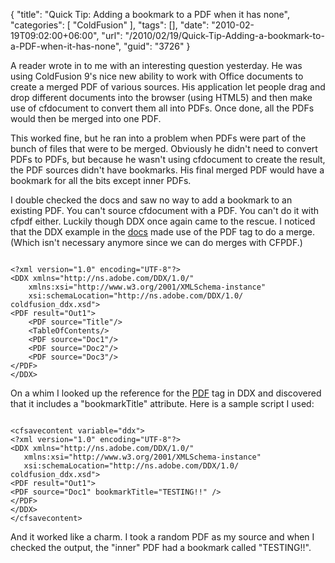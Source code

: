 {
	"title": "Quick Tip: Adding a bookmark to a PDF when it has none",
	"categories": [
		"ColdFusion"
	],
	"tags": [],
	"date": "2010-02-19T09:02:00+06:00",
	"url": "/2010/02/19/Quick-Tip-Adding-a-bookmark-to-a-PDF-when-it-has-none",
	"guid": "3726"
}

A reader wrote in to me with an interesting question yesterday. He was using ColdFusion 9's nice new ability to work with Office documents to create a merged PDF of various sources. His application let people drag and drop different documents into the browser (using HTML5) and then make use of cfdocument to convert them all into PDFs. Once done, all the PDFs would then be merged into one PDF.
<!--more-->
<p>
This worked fine, but he ran into a problem when PDFs were part of the bunch of files that were to be merged. Obviously he didn't need to convert PDFs to PDFs, but because he wasn't using cfdocument to create the result, the PDF sources didn't have bookmarks. His final merged PDF would have a bookmark for all the bits except inner PDFs. 
<p>
I double checked the docs and saw no way to add a bookmark to an existing PDF. You can't source cfdocument with a PDF. You can't do it with cfpdf either. Luckily though DDX once again came to the rescue. I noticed that the DDX example in the <a href="http://help.adobe.com/en_US/ColdFusion/9.0/CFMLRef/WSc3ff6d0ea77859461172e0811cbec22c24-7995.html">docs</a> made use of the PDF tag to do a merge. (Which isn't necessary anymore since we can do merges with CFPDF.) 
<p>
<code>
&lt;?xml version="1.0" encoding="UTF-8"?&gt; 
&lt;DDX xmlns="http://ns.adobe.com/DDX/1.0/"  
    xmlns:xsi="http://www.w3.org/2001/XMLSchema-instance" 
    xsi:schemaLocation="http://ns.adobe.com/DDX/1.0/ coldfusion_ddx.xsd"&gt; 
&lt;PDF result="Out1"&gt; 
    &lt;PDF source="Title"/&gt; 
    &lt;TableOfContents/&gt; 
    &lt;PDF source="Doc1"/&gt; 
    &lt;PDF source="Doc2"/&gt; 
    &lt;PDF source="Doc3"/&gt; 
&lt;/PDF&gt; 
&lt;/DDX&gt;
</code>
<p>
On a whim I looked up the reference for the <a href="http://livedocs.adobe.com/livecycle/es/sdkHelp/programmer/sdkHelp/wwhelp/wwhimpl/js/html/wwhelp.htm?href=ddxRefBookMarks.166.1.html#1548277">PDF</a> tag in DDX and discovered that it includes a "bookmarkTitle" attribute. Here is a sample script I used:
<p>
<code>
&lt;cfsavecontent variable="ddx"&gt;
&lt;?xml version="1.0" encoding="UTF-8"?&gt;
&lt;DDX xmlns="http://ns.adobe.com/DDX/1.0/"
   xmlns:xsi="http://www.w3.org/2001/XMLSchema-instance"
   xsi:schemaLocation="http://ns.adobe.com/DDX/1.0/ coldfusion_ddx.xsd"&gt;
&lt;PDF result="Out1"&gt;
&lt;PDF source="Doc1" bookmarkTitle="TESTING!!" /&gt;
&lt;/PDF&gt;
&lt;/DDX&gt;
&lt;/cfsavecontent&gt;
</code>
<p>
And it worked like a charm. I took a random PDF as my source and when I checked the output, the "inner" PDF had a bookmark called "TESTING!!".